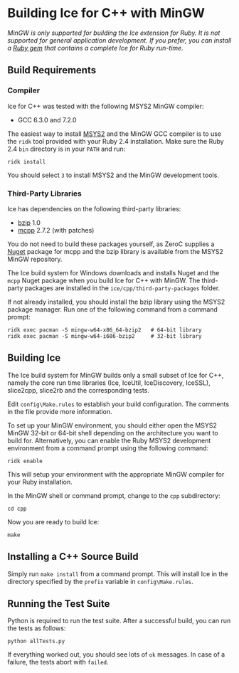 # Building Ice for C++ with MinGW

*MinGW is only supported for building the Ice extension for Ruby. It is not
supported for general application development. If you prefer, you can install a
[Ruby gem][1] that contains a complete Ice for Ruby run-time.*

## Build Requirements

### Compiler

Ice for C++ was tested with the following MSYS2 MinGW compiler:

- GCC 6.3.0 and 7.2.0

The easiest way to install [MSYS2][2] and the MinGW GCC compiler is to use the
`ridk` tool provided with your Ruby 2.4 installation. Make sure the Ruby 2.4
`bin` directory is in your `PATH` and run:
```
ridk install
```

You should select `3` to install MSYS2 and the MinGW development tools.

### Third-Party Libraries

Ice has dependencies on the following third-party libraries:

 - [bzip][3] 1.0
 - [mcpp][4] 2.7.2 (with patches)

You do not need to build these packages yourself, as ZeroC supplies a [Nuget][5]
package for mcpp and the bzip library is available from the MSYS2 MinGW
repository.

The Ice build system for Windows downloads and installs Nuget and the `mcpp`
Nuget package when you build Ice for C++ with MinGW. The third-party
packages are installed in the `ice/cpp/third-party-packages` folder.

If not already installed, you should install the bzip library using the MSYS2
package manager. Run one of the following command from a command prompt:
```
ridk exec pacman -S mingw-w64-x86_64-bzip2   # 64-bit library
ridk exec pacman -S mingw-w64-i686-bzip2     # 32-bit library
```

## Building Ice

The Ice build system for MinGW builds only a small subset of Ice for C++, namely
the core run time libraries (Ice, IceUtil, IceDiscovery, IceSSL), slice2cpp,
slice2rb and the corresponding tests.

Edit `config\Make.rules` to establish your build configuration. The comments
in the file provide more information.

To set up your MinGW environment, you should either open the MSYS2 MinGW 32-bit
or 64-bit shell depending on the architecture you want to build for.
Alternatively, you can enable the Ruby MSYS2 development environment from a
command prompt using the following command:
```
ridk enable
```

This will setup your environment with the appropriate MinGW compiler for your
Ruby installation.

In the MinGW shell or command prompt, change to the `cpp` subdirectory:
```
cd cpp
```

Now you are ready to build Ice:
```
make
```

## Installing a C++ Source Build

Simply run `make install` from a command prompt. This will install Ice in the
directory specified by the `prefix` variable in `config\Make.rules`.

## Running the Test Suite

Python is required to run the test suite. After a successful build, you can run
the tests as follows:
```
python allTests.py
```

If everything worked out, you should see lots of `ok` messages. In case of a
failure, the tests abort with `failed`.

[1]: https://doc.zeroc.com/display/Ice36/Using+the+Ruby+Distribution
[2]: http://www.msys2.org
[3]: https://github.com/zeroc-ice/bzip2
[4]: https://github.com/zeroc-ice/mcpp
[5]: https://www.nuget.org
